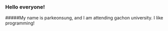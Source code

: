 ### Hello everyone!

#####My name is parkeonsung, and I am attending gachon university. I like programming!
